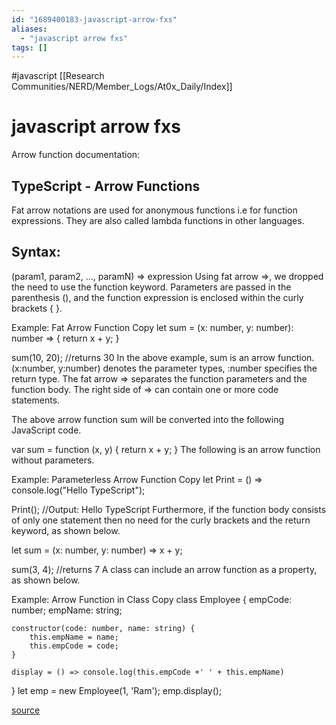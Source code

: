 ```yaml
---
id: "1689400183-javascript-arrow-fxs"
aliases:
  - "javascript arrow fxs"
tags: []
---
```

#javascript
[[Research Communities/NERD/Member_Logs/At0x_Daily/Index]]

# javascript arrow fxs

Arrow function documentation:
## TypeScript - Arrow Functions
Fat arrow notations are used for anonymous functions i.e for function expressions. They are also called lambda functions in other languages.

## Syntax:

(param1, param2, ..., paramN) => expression
Using fat arrow =>, we dropped the need to use the function keyword. Parameters are passed in the parenthesis (), and the function expression is enclosed within the curly brackets { }.

Example: Fat Arrow Function Copy
let sum = (x: number, y: number): number => {
    return x + y;
}

sum(10, 20); //returns 30
In the above example, sum is an arrow function. (x:number, y:number) denotes the parameter types, :number specifies the return type. The fat arrow => separates the function parameters and the function body. The right side of => can contain one or more code statements.

The above arrow function sum will be converted into the following JavaScript code.

var sum = function (x, y) {
    return x + y;
}
The following is an arrow function without parameters.

Example: Parameterless Arrow Function Copy
let Print = () => console.log("Hello TypeScript");

Print(); //Output: Hello TypeScript
Furthermore, if the function body consists of only one statement then no need for the curly brackets and the return keyword, as shown below.

let sum = (x: number, y: number) => x + y;

sum(3, 4); //returns 7
A class can include an arrow function as a property, as shown below.

Example: Arrow Function in Class Copy
class Employee {
    empCode: number;
    empName: string;

    constructor(code: number, name: string) {
        this.empName = name;
        this.empCode = code;
    }

    display = () => console.log(this.empCode +' ' + this.empName)
}
let emp = new Employee(1, 'Ram');
emp.display();

[source](https://www.tutorialsteacher.com/typescript/arrow-function)

